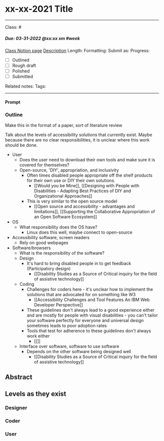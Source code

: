# xx-xx-2021 Title

---

Class: # 
##### Due: 03-31-2022 @xx:xx xm #week 
[Class Notion page]()
[Description]()
Length:
Formatting:
Submit as:
Progress:
- [ ] Outlined
- [ ] Rough draft
- [ ] Polished
- [ ] Submitted

Related notes:
Tags:

--- 


#### Prompt


### Outline

Make this in the format of a paper, sort of literature review

Talk about the levels of accessibility solutions that currently exist. Maybe because there are no clear responsibilities, it is unclear where this work should be done.

- User
	- Does the user need to download their own tools and make sure it is covered for themselves?
	- Open-source, 'DIY', appropriation, and inclusivity 
		- Often times disabled people appropriate off the shelf products for their own use or DIY their own solutions.
			- [[Would you be Mine]], [[Designing with People with Disabilities - Adapting Best Practices of DIY and Organizational Approaches]]
		- This is very similar to the open source model
			-  [[Open source and accessibility - advantages and limitations]], [[Supporting the Collaborative Appropriation of an Open Software Ecosystem]]
- OS
	- What responsibility does the OS have?
		- Linux does this well, maybe connect to open-source
- Accessibility software, screen readers
	- Rely on good webpages
- Software/browsers
	- What is the responsibility of the software?
	- Design
		- It's hard to bring disabled people in to get feedback (Participatory design)
			- [[Disability Studies as a Source of Critical inquiry for the field of assistive technology]]
	- Coding
		- Challenges for coders here - it's unclear how to implement the solutions that are advocated for on something like W3
			- [[Accessibility Challenges and Tool Features An IBM Web Developer Perspective]]
		- These guidelines don't always lead to a good experience either and are mostly for people with visual disabilities - you can't tailor your software perfectly for everyone and universal design sometimes leads to poor adoption rates
		- Tools that test for adherence to these guidelines don't always work either
			- [[]]
	- Interface over software, software to use software
		- Depends on the other software being designed well
			- [[Disability Studies as a Source of Critical inquiry for the field of assistive technology]]


## Abstract


## Levels as they exist

### Designer

### Coder

### User